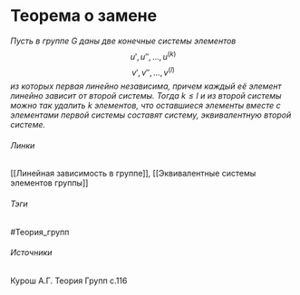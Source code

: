 # Теорема о замене
*Пусть в группе $G$ даны две конечные системы элементов*
$$
u',u'',\dots,u^{(k)}
$$
$$
v',v'',\dots,v^{(l)}
$$
*из которых первая линейно независима, причем каждый её элемент линейно зависит от второй системы. Тогда $k\leq l$ и из второй системы можно так удалить $k$ элементов, что оставшиеся элементы вместе с элементами первой системы составят систему, эквивалентную второй системе.*
###### Линки
 [[Линейная зависимость в группе]], [[Эквивалентные системы элементов группы]]
###### Тэги
 #Теория_групп 
###### Источники
 Курош А.Г. Теория Групп с.116
